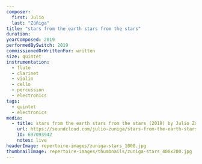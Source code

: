 ```yaml
---
composer:
  first: Julio
  last: "Zúñiga"
title: "stars from the earth stars from the stars"
duration:
yearComposed: 2019
performedBySwitch: 2019
commissionedOrWrittenFor: written
size: quintet
instrumentation:
  - flute
  - clarinet
  - violin
  - cello
  - percussion
  - electronics
tags:
  - quintet
  - electronics
media:
  - title: stars from the earth stars from the stars (2019) by Julio Zúñiga
    url: https://soundcloud.com/julio-zuniga/stars-from-the-earth-stars-from-the-stars
    ID: 697093942
    notes: live
headerImage: repertoire-images/zuniga-stars_1000.jpg
thumbnailImage: repertoire-images/thumbnails/zuniga-stars_400x200.jpg
---
```

